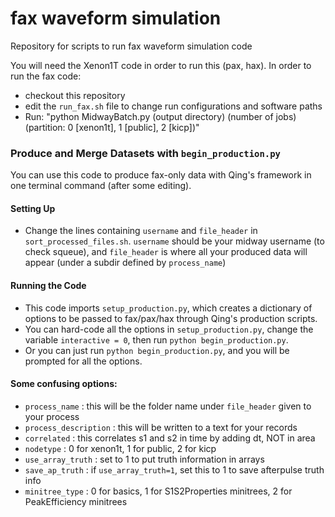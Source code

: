 # fax waveform simulation
Repository for scripts to run fax waveform simulation code

You will need the Xenon1T code in order to run this (pax, hax).
In order to run the fax code:
- checkout this repository
- edit the `run_fax.sh` file to change run configurations and software paths
- Run: "python MidwayBatch.py (output directory) (number of jobs) (partition: 0 [xenon1t], 1 [public], 2 [kicp])"




### Produce and Merge Datasets with `begin_production.py`
You can use this code to produce fax-only data with Qing's framework in one terminal command (after some editing).

#### Setting Up
- Change the lines containing `username` and `file_header` in `sort_processed_files.sh`. `username` should be your midway username (to check squeue), and `file_header` is where all your produced data will appear (under a subdir defined by `process_name`)

#### Running the Code
- This code imports `setup_production.py`, which creates a dictionary of options to be passed to fax/pax/hax through Qing's production scripts.
- You can hard-code all the options in `setup_production.py`, change the variable `interactive = 0`, then run `python begin_production.py`.
- Or you can just run `python begin_production.py`, and you will be prompted for all the options.

#### Some confusing options:
- `process_name` : this will be the folder name under `file_header` given to your process
- `process_description` : this will be written to a text for your records
- `correlated` : this correlates s1 and s2 in time by adding dt, NOT in area
- `nodetype` : 0 for xenon1t, 1 for public, 2 for kicp
- `use_array_truth` : set to 1 to put truth information in arrays
- `save_ap_truth` : if `use_array_truth=1`, set this to 1 to save afterpulse truth info
- `minitree_type` : 0 for basics, 1 for S1S2Properties minitrees, 2 for PeakEfficiency minitrees